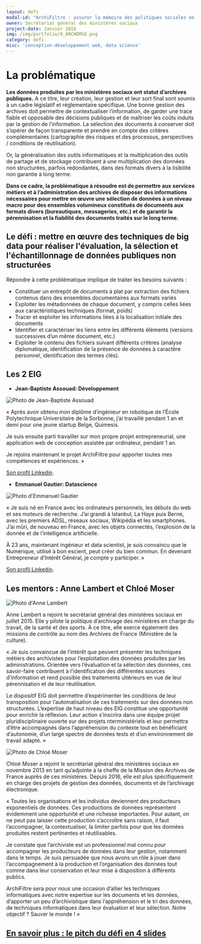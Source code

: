 ```yaml
---
layout: defi
modal-id: "ArchiFiltre : assurer la mémoire des politiques sociales en transformant la gestion des archives"
owner: Secrétariat général des ministères sociaux
project-date: Janvier 2018
img: /img/portfolio/9_ARCHEMSE.png
category: defi
misc: 'conception-développement web, data science'
---
```

# La problématique

**Les données produites par les ministères sociaux ont statut
d’archives publiques.** A ce titre, leur création, leur gestion et
leur sort final sont soumis à un cadre législatif et réglementaire
spécifique. Une bonne gestion des archives doit permettre de
contextualiser l’information, de garder une trace fiable et opposable
des décisions publiques et de maîtriser les coûts induits par la
gestion de l’information. La sélection des documents à conserver doit
s’opérer de façon transparente et prendre en compte des critères
complémentaires \(cartographie des risques et des processus,
perspectives / conditions de réutilisation).

Or, la généralisation des outils informatiques et la multiplication
des outils de partage et de stockage contribuent à une multiplication
des données non structurées, parfois redondantes, dans des formats
divers à la lisibilité non garantie à long terme.

**Dans ce cadre, la problématique à résoudre est de permettre aux
services métiers et à l’administration des archives de disposer des
informations nécessaires pour mettre en œuvre une sélection de données
à un niveau macro pour des ensembles volumineux constitués de
documents aux formats divers (bureautiques, messageries, etc.) et de
garantir la pérennisation et la fiabilité des documents traités sur le
long terme.**

## Le défi : mettre en œuvre des techniques de big data pour réaliser l'évaluation, la sélection et l'échantillonnage de données publiques non structurées

Répondre à cette problématique implique de traiter les besoins
suivants :

* Constituer un entrepôt de documents à plat par extraction des fichiers
  contenus dans des ensembles documentaires aux formats variés
* Exploiter les métadonnées de chaque document, y compris celles liées
  aux caractéristiques techniques (format, poids)
* Tracer et exploiter les informations liées à la localisation
  initiale des documents
* Identifier et caractériser les liens entre les différents éléments
  (versions successives d’un même document, etc.)
* Exploiter le contenu des fichiers suivant différents critères
  (analyse diplomatique, identification de la présence de données à
  caractère personnel, identification des termes clés).

## Les 2 EIG

* **Jean-Baptiste Assouad: Développement**

![Photo de Jean-Baptiste Assouad](/img/portfolio/JeanBaptisteAssouad.png)

«  Après avoir obtenu mon diplôme d’ingénieur en robotique de l’École
Polytechnique Universitaire de la Sorbonne, j’ai travaillé pendant 1
an et demi pour une jeune startup Belge, Quimesis. 

Je suis ensuite parti travailler sur mon propre projet
entrepreneurial, une application web de conception assistée par
ordinateur, pendant 1 an.

Je rejoins maintenant le projet ArchiFiltre pour apporter toutes mes
compétences et expériences. »

[Son profil Linkedin](https://www.linkedin.com/in/jean-baptiste-assouad-53a545121/). 

* **Emmanuel Gautier: Datascience**

![Photo d'Emmanuel Gautier](/img/portfolio/EmmanuelGautier.png)

« Je suis né en France avec les ordinateurs personnels, les débuts du
web et ses moteurs de recherche. J’ai grandi à Istanbul, La Haye puis
Berne, avec les premiers ADSL, réseaux sociaux, Wikipédia et les
smartphones. J’ai mûri, de nouveau en France, avec les objets
connectés, l’explosion de la donnée et de l’intelligence artificielle.

À 23 ans, maintenant ingénieur et data scientist, je suis convaincu
que le Numérique, utilisé à bon escient, peut créer du bien commun. En
devenant Entrepreneur d’Intérêt Général, je compte y participer. »

[Son profil Linkedin](https://www.linkedin.com/in/emmanuelgautierecp/).

## Les mentors : Anne Lambert et Chloé Moser

![Photo d'Anne Lambert](/img/portfolio/9.AnneLambert.jpg)

Anne Lambert a rejoint le secrétariat général des ministères sociaux
en juillet 2015. Elle y pilote la politique d’archivage des ministères
en charge du travail, de la santé et des sports. À ce titre, elle
exerce également des missions de contrôle au nom des Archives de
France (Ministère de la culture).

« Je suis convaincue de l’intérêt que peuvent présenter les techniques
métiers des archivistes pour l’exploitation des données produites par
les administrations. Orientée vers l’évaluation et la sélection des
données, ces savoir-faire contribuent à l’identification des
différentes sources d’information et rend possible des traitements
ultérieurs en vue de leur pérennisation et de leur réutilisation.

Le dispositif EIG doit permettre d’expérimenter les conditions de leur
transposition pour l’automatisation de ces traitements sur des données
non structurées. L’expertise de haut niveau des EIG constitue une
opportunité pour enrichir la réflexion. Leur action s’inscrira dans
une équipe projet pluridisciplinaire ouverte sur des projets
nterministériels et leur permettra d’être accompagnés dans
l’appréhension du contexte tout en bénéficiant d’autonomie, d’un large
spectre de données tests et d’un environnement de travail adapté. »


![Photo de Chloé Moser](/img/portfolio/chloemoser.jpg)

Chloé Moser a rejoint le secrétariat général des ministères sociaux en
novembre 2013 en tant qu’adjointe à la cheffe de la Mission des
Archives de France auprès de ces ministères. Depuis 2016, elle est
plus spécifiquement en charge des projets de gestion des données,
documents et de l’archivage électronique.

« Toutes les organisations et les individus deviennent des producteurs
exponentiels de données. Ces productions de données représentent
évidemment une opportunité et une richesse importantes. Pour autant,
on ne peut pas laisser cette production s’accroître sans raison, il
faut l’accompagner, la contextualiser, la limiter parfois pour que les
données produites restent pertinentes et réutilisables.

Je constate que l’archiviste est un professionnel mal connu pour
accompagner les producteurs de données dans leur gestion, notamment
dans le temps. Je suis persuadée que nous avons un rôle à jouer dans
l’accompagnement à la production et l’organisation des données tout
comme dans leur conservation et leur mise à disposition à différents
publics.

ArchiFiltre sera pour nous une occasion d’allier les techniques
informatiques avec notre expertise sur les documents et les données,
d’apporter un peu d’archivistique dans l’appréhension et le tri des
données, de techniques informatiques dans leur évaluation et leur
sélection. Notre objectif ? Sauver le monde ! »


## [En savoir plus : le pitch du défi en 4 slides](https://www.slideshare.net/secret/5n0tdCSCops9Zw)
